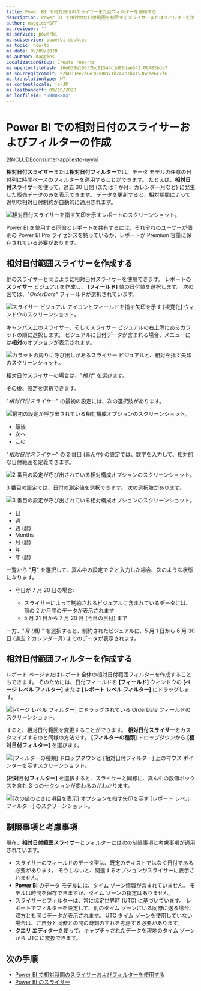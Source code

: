 ```yaml
---
title: Power BI で相対日付のスライサーまたはフィルターを使用する
description: Power BI で相対的な日付範囲を制限するスライサーまたはフィルターを使う方法について説明します。
author: maggiesMSFT
ms.reviewer: ''
ms.service: powerbi
ms.subservice: powerbi-desktop
ms.topic: how-to
ms.date: 09/09/2020
ms.author: maggies
LocalizationGroup: Create reports
ms.openlocfilehash: 26e638e106f7bd11544d1d80dae543f06783bda7
ms.sourcegitcommit: 92b033ee7a6e36808371b247b7b41536cee6c2f6
ms.translationtype: HT
ms.contentlocale: ja-JP
ms.lasthandoff: 09/10/2020
ms.locfileid: "90008884"
---
```

# <a name="creating-a-relative-date-slicer-and-filter-in-power-bi"></a>Power BI での相対日付のスライサーおよびフィルターの作成

[!INCLUDE[consumer-appliesto-nyyn](../includes/consumer-appliesto-nyyn.md)]

**相対日付スライサー**または**相対日付フィルター**では、データ モデルの任意の日付列に時間ベースのフィルターを適用することができます。 たとえば、**相対日付スライサー**を使って、過去 30 日間 (または 1 か月、カレンダー月など) に発生した販売データのみを表示できます。 データを更新すると、相対期間によって適切な相対日付制約が自動的に適用されます。

![相対日付スライサーを指す矢印を示すレポートのスクリーンショット。](media/desktop-slicer-filter-date-range/relative-date-range-slicer-filter-01.png)

Power BI を使用する同僚とレポートを共有するには、それぞれのユーザーが個別の Power BI Pro ライセンスを持っているか、レポートが Premium 容量に保存されている必要があります。

## <a name="create-the-relative-date-range-slicer"></a>相対日付範囲スライサーを作成する

他のスライサーと同じように相対日付スライサーを使用できます。 レポートの**スライサー** ビジュアルを作成し、 **[フィールド]** 値の日付値を選択します。 次の図では、"*OrderDate*" フィールドが選択されています。

![スライサー ビジュアル アイコンとフィールドを指す矢印を示す [視覚化] ウィンドウのスクリーンショット。](media/desktop-slicer-filter-date-range/relative-date-range-slicer-filter-02.png)

キャンバス上のスライサー、そしてスライサー ビジュアルの右上隅にあるカラットの順に選択します。 ビジュアルに日付データが含まれる場合、メニューには**相対**のオプションが表示されます。

![カラットの周りに呼び出しがあるスライサー ビジュアルと、相対を指す矢印のスクリーンショット。](media/desktop-slicer-filter-date-range/relative-date-range-slicer-filter-03.png)

相対日付スライサーの場合は、"*相対*" を選びます。

その後、設定を選択できます。

"*相対日付スライサー*" の最初の設定には、次の選択肢があります。

![最初の設定が呼び出されている相対構成オプションのスクリーンショット。](media/desktop-slicer-filter-date-range/relative-date-range-slicer-filter-04.png)

* 最後
* 次へ
* この

"*相対日付スライサー*" の 2 番目 (真ん中) の設定では、数字を入力して、相対的な日付範囲を定義できます。

![2 番目の設定が呼び出されている相対構成オプションのスクリーンショット。](media/desktop-slicer-filter-date-range/relative-date-range-slicer-filter-04a.png)

3 番目の設定では、日付の測定値を選択できます。 次の選択肢があります。

![3 番目の設定が呼び出されている相対構成オプションのスクリーンショット。](media/desktop-slicer-filter-date-range/relative-date-range-slicer-filter-05.png)

* 日
* 週
* 週 (暦)
* Months
* 月 (暦)
* 年
* 年 (暦)

一覧から "**月**" を選択して、真ん中の設定で *2* と入力した場合、次のような状態になります。

* 今日が 7 月 20 日の場合:

    - スライサーによって制約されるビジュアルに含まれているデータには、前の 2 か月間のデータが表示されます
    - 5 月 21 日から 7 月 20 日 (今日の日付) まで

一方、"*月 (暦)* " を選択すると、制約されたビジュアルに、5 月 1 日から 6 月 30 日 (過去 2 カレンダー月) までのデータが表示されます。

## <a name="create-the-relative-date-range-filter"></a>相対日付範囲フィルターを作成する

レポート ページまたはレポート全体の相対日付範囲フィルターを作成することもできます。 そのためには、日付フィールドを **[フィールド]** ウィンドウの **[ページ レベル フィルター]** または **[レポート レベル フィルター]** にドラッグします。

![[ページ レベル フィルター] にドラッグされている OrderDate フィールドのスクリーンショット。](media/desktop-slicer-filter-date-range/relative-date-range-slicer-filter-06.png)

すると、相対日付範囲を変更することができます。 **相対日付スライサー**をカスタマイズするのと同様の方法です。 **[フィルターの種類]** ドロップダウンから **[相対日付フィルター]** を選びます。

![[フィルターの種類] ドロップダウンと [相対日付フィルター] 上のマウス ポインターを示すスクリーンショット。](media/desktop-slicer-filter-date-range/relative-date-range-slicer-filter-07.png)

**[相対日付フィルター]** を選択すると、スライサーと同様に、真ん中の数値ボックスを含む 3 つのセクションが変わるのがわかります。

![[次の値のときに項目を表示] オプションを指す矢印を示す [レポート レベル フィルター] のスクリーンショット。](media/desktop-slicer-filter-date-range/relative-date-range-slicer-filter-08.png)

## <a name="limitations-and-considerations"></a>制限事項と考慮事項

現在、**相対日付範囲スライサー**とフィルターには次の制限事項と考慮事項が適用されています。

* スライサーのフィールドのデータ型は、既定のテキストではなく日付である必要があります。 そうしないと、関連するオプションがスライサーに表示されません。
* **Power BI** のデータ モデルには、タイム ゾーン情報が含まれていません。 モデルは時間を保存できますが、タイム ゾーンの指定はありません。
* スライサーとフィルターは、常に協定世界時 (UTC) に基づいています。 レポートでフィルターを設定して、別のタイム ゾーンにいる同僚に送る場合、双方とも同じデータが表示されます。 UTC タイム ゾーンを使用していない場合は、ご自分と同僚との間の時刻のずれを考慮する必要があります。
* **クエリ エディター**を使って、キャプチャされたデータを現地のタイム ゾーンから UTC に変換できます。

## <a name="next-steps"></a>次の手順

- [Power BI で相対時間のスライサーおよびフィルターを使用する](../create-reports/slicer-filter-relative-time.md)
- [Power BI のスライサー](power-bi-visualization-slicers.md)
